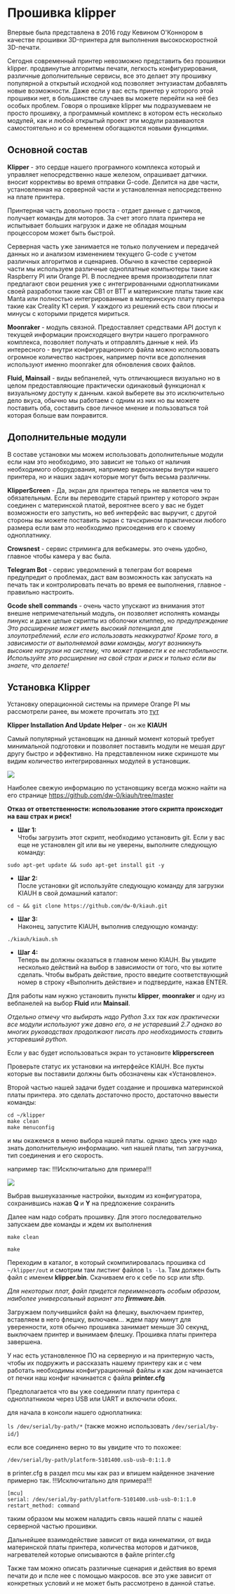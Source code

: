 <h1>Прошивка klipper</h1>

Впервые была представлена в 2016 году Кевином О'Коннором в качестве прошивки 3D-принтера для выполнения высокоскоростной 3D-печати.

Сегодня современный принтер невозможно представить без прошивки klipper. продвинутые алгоритмы печати, легкость конфигурирования, различные  дополнительные сервисы, все это делает эту прошивку популярной а открытый исходной код позволяет энтузиастам добавлять  новые возможности. Даже если у вас есть принтер у которого этой прошивки нет, в большинстве случаев вы можете перейти на неё без особых проблем. Говоря о прошивке klipper мы подразумеваем не просто прошивку, а программный комплекс в котором есть несколько модулей, как и любой открытый проект эти модули развиваются самостоятельно и со временем обогащаются новыми  функциями.

<h2>Основной состав</h2>

**Klipper** - это сердце нашего програмного комплекса который и управляет непосредственно наше железом, опрашивает датчики. вносит коррективы во время отправки G-code. Делится на две части, установленная на серверной части и установленная непосредственно на плате принтера. 

Принтерная часть довольно проста - отдает данные с датчиков, получает команды для моторов. За счет этого плата принтера не испытывает больших нагрузок и даже не обладая мощным процессором может быть быстрой. 

Серверная часть уже  занимается не только получением и передачей данных но и анализом изменением  текущего G-code с учетом различных алгоритмов и сценариев. Обычно в качестве серверной части мы используем различные одноплатные компьютеры такие как Raspberry PI или Orange PI. В последнее время производители плат предлагают свои решения уже с интегрированными одноплатниками своей разработки такие как CB1 от BTT и материнские платы такие как Manta или полностью интегрированные в материнскую плату принтера такие как Creality K1 серия. У каждого из решений есть свои плюсы и минусы с которыми придется мириться. 

**Moonraker** - модуль связной.  Предоставляет средствами API доступ к текущей информации происходящего внутри нашего програмного комплекса, позволяет получать и отправлять данные к ней. Из интересного - внутри конфигурационного файла можно использовать огромное количество настроек, например почти все дополнения используют именно moonraker для обновления своих файлов.

**Fluid, Mainsail** - виды вебпанелей, чуть отличающиеся визуально но в целом предоставляющие практически одинаковый функционал к визуальному доступу к данным. какой выберете вы это исключительно дело вкуса, обычно мы работаем с одним из них но вы можете поставить оба, составить свое личное мнение и пользоваться той которая больше вам понравится. 

<h2>Дополнительные модули</h2>

В составе установки мы можем использовать дополнительные модули если нам это необходимо, это зависит не только от наличия необходимого оборудования, например видеокамеры внутри нашего принтера, но и наших задач которые могут быть весьма различны. 

**KlipperScreen** - Да, экран для принтера теперь не является чем то обязательным. Если вы переводите старый принтер у которого экран соединен с материнской платой, вероятнее всего у вас не будет возможности его запустить, но веб интерфейс вас выручит, с другой стороны вы можете поставить экран с тачскрином практически любого размера если вам это необходимо присоеденив его к своему одноплатнику.  

**Crowsnest** - сервис стриминга для вебкамеры. это очень удобно, главное чтобы камера у вас была.

**Telegram Bot** - сервис уведомлений в телеграм бот вовремя предупредит о проблемах, даст вам возможность как запускать на печать так и контролировать печать во время ее выполнения, главное - правильно настроить.

**Gcode shell commands** - очень часто упускают из внимания этот внешне непримечательный модуль, он позволяет исполнять команды линукс и даже целые скрипты из оболочки клиппер, но *предупреждение
Это расширение может иметь высокий потенциал для злоупотреблений, если его использовать неаккуратно! Кроме того, в зависимости от выполняемой вами команды, могут возникнуть высокие нагрузки на систему, что может привести к ее нестабильности. Используйте это расширение на свой страх и риск и только если вы знаете, что делаете!*

<h2>Установка Klipper</h2>

Установку операционной системы на примере Orange PI мы рассмотрели ранее, вы можете прочитать это [тут](https://3d-diy.ru/blog/ustanovka-os-na-orange-pi-3-lts/)

**Klipper Installation And Update Helper** - он же **KIAUH**

Самый популярный установщик на данный момент который требует минимальной подготовки и позволяет поставить модули не мешая друг другу  быстро и эффективно. На представленном ниже скриншоте мы видим количество интегрированных модулей в установщик.

![](Sources.png)


Наиболее свежую информацию по установщику всегда можно найти на его странице https://github.com/dw-0/kiauh/tree/master  

**Отказ от ответственности: использование этого скрипта происходит на ваш страх и риск!**

* **Шаг 1:** \
Чтобы загрузить этот скрипт, необходимо установить git. Если у вас еще не установлен git или вы не уверены, выполните следующую команду:
```shell
sudo apt-get update && sudo apt-get install git -y
```

* **Шаг 2:** \
После установки git используйте следующую команду для загрузки KIAUH в свой домашний каталог:

```shell
cd ~ && git clone https://github.com/dw-0/kiauh.git
```

* **Шаг 3:** \
Наконец, запустите KIAUH, выполнив следующую команду:

```shell
./kiauh/kiauh.sh
```

* **Шаг 4:** \
Теперь вы должны оказаться в главном меню KIAUH. Вы увидите несколько действий на выбор в зависимости от того, что вы хотите сделать. Чтобы выбрать действие, просто введите соответствующий номер в строку «Выполнить действие» и подтвердите, нажав ENTER.

Для работы нам нужно установить пункты **klipper**,  **moonraker** и одну из вебпанелей на выбор **Fluid** или **Mainsail**. 

*Отдельно отмечу что выбирать надо Python 3.xx так как практически все модули используют уже давно его, а не устаревший 2.7 однако во многих руководствах продолжают писать про необходимость ставить устаревший python.* 



Если у вас будет использоваться экран то установите **klipperscreen**


Проверьте статус их установки на интерфейсе KIAUH. Все пукты которые вы поставили должны быть обозначены как «Установлено».


Второй частью нашей задачи будет создание и прошивка материнской платы принтера. это сделать достаточно просто, достаточно ввыести команды: 

```shell
cd ~/klipper
make clean
make menuconfig
```
и мы окажемся в меню выбора нашей платы. однако здесь уже надо знать  дополнительную информацию. чип нашей платы, тип загрузчика, тип  соединения и его скорость. 

например так: !!!Исключитально для примера!!!

![](firmware_klipper.png)


Выбрав вышеуказанные настройки, выходим из конфигуратора, сохранившись нажав **Q** и **Y** на предложение сохранить

Далее нам надо собрать прошивку. Для этого последовательно запускаем две команды и ждем их выполнения
```
make clean

make
```
Переходим в каталог, в который скомпилировалась прошивка cd `~/klipper/out` и смотрим там листинг файлов `ls -la`. Там должен быть файл с именем **klipper.bin**. Скачиваем его к себе по scp или sftp. 

*Для некоторых плат, файл придется переименовать особым образом, наиболее универсальный вариант это **firmware.bin**.* 

 Загружаем получившийся файл на флешку, выключаем принтер, вставляем в него флешку, включаем... ждем пару минут для уверенности, хотя обычно прошивка занимает меньше 30 секунд, выключаем принтер и вынимаем флешку. Прошивка платы принтера завершена. 

 У нас есть установленное ПО на серверную и на принтерную часть, чтобы их подружить и рассказать нашему принтеру как и с чем работать необходимы конфигурационный файлы и как дом начинается от печки наш конфиг начинается с файла **printer.cfg**

 Предполагается что вы уже соединили плату принтера с одноплатником через USB или UART и включили обоих. 

 для начала в консоли нашего одноплатника:

 `ls /dev/serial/by-path/*` (также можно использовать `/dev/serial/by-id/`)

 если все соединено верно то вы увидите что то похожее:

 `/dev/serial/by-path/platform-5101400.usb-usb-0:1:1.0`

 в printer.cfg в раздел mcu мы как раз и впишем найденное значение примерно так. !!!Исключитально для примера!!! 

```
[mcu]
serial: /dev/serial/by-path/platform-5101400.usb-usb-0:1:1.0 
restart_method: command
```

таким образом мы можем наладить связь нашей платы с нашей серверной частью прошивки.

 Дальнейшее взаимодействие зависит от вида кинематики, от вида материнской платы принтера, количества моторов и датчиков, нагревателей которые описываются в файле printer.cfg 
 
 Также там можно описать различные сценария и действия во время печати до и псле нее с помощью макросов. все это уже зависит от конкретных условий и не может быть рассмотрено в данной статье.